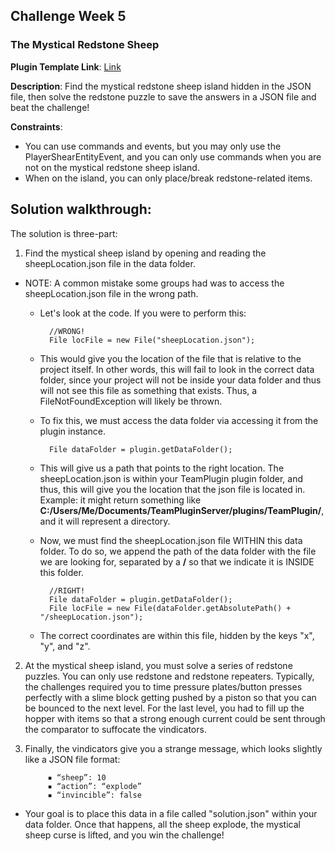 ## Challenge Week 5

### The Mystical Redstone Sheep

**Plugin Template Link**: [Link](https://drive.google.com/uc?export=download&id=1rjG8qjN4lb7WvcHytLkb72YPeZq7ng2x)

**Description**: Find the mystical redstone sheep island hidden in the JSON file, then solve the redstone puzzle to save the answers in a JSON file and beat the challenge!

**Constraints**:

* You can use commands and events, but you may only use the PlayerShearEntityEvent, and you can only use commands when you are not on the mystical redstone sheep island.
* When on the island, you can only place/break redstone-related items.

## Solution walkthrough:

The solution is three-part:

1) Find the mystical sheep island by opening and reading the sheepLocation.json file in the data folder.

* NOTE: A common mistake some groups had was to access the sheepLocation.json file in the wrong path.

    - Let's look at the code. If you were to perform this:

            //WRONG!
            File locFile = new File("sheepLocation.json");

    - This would give you the location of the file that is relative to the project itself. In other words, this will fail to look in the correct data folder, since your project will not be inside your data folder and thus will not see this file as something that exists. Thus, a FileNotFoundException will likely be thrown.

    - To fix this, we must access the data folder via accessing it from the plugin instance.

            File dataFolder = plugin.getDataFolder();

    - This will give us a path that points to the right location. The sheepLocation.json is within your TeamPlugin plugin folder, and thus, this will give you the location that the json file is located in. Example: it might return something like **C:/Users/Me/Documents/TeamPluginServer/plugins/TeamPlugin/**, and it will represent a directory.

    - Now, we must find the sheepLocation.json file WITHIN this data folder. To do so, we append the path of the data folder with the file we are looking for, separated by a **/** so that we indicate it is INSIDE this folder.

            //RIGHT!
            File dataFolder = plugin.getDataFolder();
            File locFile = new File(dataFolder.getAbsolutePath() + "/sheepLocation.json");
    
    - The correct coordinates are within this file, hidden by the keys "x", "y", and "z".

2) At the mystical sheep island, you must solve a series of redstone puzzles. You can only use redstone and redstone repeaters. Typically, the challenges required you to time pressure plates/button presses perfectly with a slime block getting pushed by a piston so that you can be bounced to the next level. For the last level, you had to fill up the hopper with items so that a strong enough current could be sent through the comparator to suffocate the vindicators.

3) Finally, the vindicators give you a strange message, which looks slightly like a JSON file format:

            ▪ “sheep”: 10
            ▪ “action”: “explode”
            ▪ “invincible”: false

- Your goal is to place this data in a file called "solution.json" within your data folder. Once that happens, all the sheep explode, the mystical sheep curse is lifted, and you win the challenge!